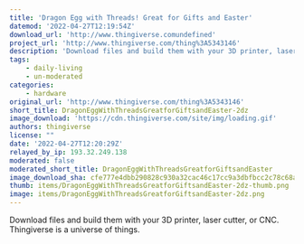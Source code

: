 ```yaml
---
title: 'Dragon Egg with Threads! Great for Gifts and Easter'
datemod: '2022-04-27T12:19:54Z'
download_url: 'http://www.thingiverse.comundefined'
project_url: 'http://www.thingiverse.com/thing%3A5343146'
description: 'Download files and build them with your 3D printer, laser cutter, or CNC. Thingiverse is a universe of things.'
tags:
    - daily-living
    - un-moderated
categories:
    - hardware
original_url: 'http://www.thingiverse.com/thing%3A5343146'
short_title: DragonEggWithThreadsGreatforGiftsandEaster-2dz
image_download: 'https://cdn.thingiverse.com/site/img/loading.gif'
authors: thingiverse
license: ""
date: '2022-04-27T12:20:29Z'
relayed_by_ip: 193.32.249.138
moderated: false
moderated_short_title: DragonEggWithThreadsGreatforGiftsandEaster
image_download_sha: cfe777e4dbb290828c930a32cac46c17cc9a3dbfbcc2c78c68a37b776de5ccfd
thumb: items/DragonEggWithThreadsGreatforGiftsandEaster-2dz-thumb.png
image: items/DragonEggWithThreadsGreatforGiftsandEaster-2dz.png
---
```

Download files and build them with your 3D printer, laser cutter, or CNC. Thingiverse is a universe of things.